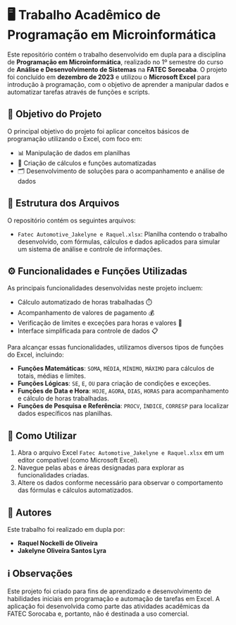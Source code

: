 # 🖥️ Trabalho Acadêmico de Programação em Microinformática

Este repositório contém o trabalho desenvolvido em dupla para a disciplina de **Programação em Microinformática**, realizado no 1º semestre do curso de **Análise e Desenvolvimento de Sistemas** na **FATEC Sorocaba**. O projeto foi concluído em **dezembro de 2023** e utilizou o **Microsoft Excel** para introdução à programação, com o objetivo de aprender a manipular dados e automatizar tarefas através de funções e scripts.

## 🎯 Objetivo do Projeto
O principal objetivo do projeto foi aplicar conceitos básicos de programação utilizando o Excel, com foco em:
- 📊 Manipulação de dados em planilhas
- 🧮 Criação de cálculos e funções automatizadas
- 🗂️ Desenvolvimento de soluções para o acompanhamento e análise de dados

## 📁 Estrutura dos Arquivos
O repositório contém os seguintes arquivos:
- `Fatec Automotive_Jakelyne e Raquel.xlsx`: Planilha contendo o trabalho desenvolvido, com fórmulas, cálculos e dados aplicados para simular um sistema de análise e controle de informações.

## ⚙️ Funcionalidades e Funções Utilizadas
As principais funcionalidades desenvolvidas neste projeto incluem:
- Cálculo automatizado de horas trabalhadas ⏱️
- Acompanhamento de valores de pagamento 💰
- Verificação de limites e exceções para horas e valores 🚫
- Interface simplificada para controle de dados 📋

Para alcançar essas funcionalidades, utilizamos diversos tipos de funções do Excel, incluindo:
- **Funções Matemáticas**: `SOMA`, `MÉDIA`, `MÍNIMO`, `MÁXIMO` para cálculos de totais, médias e limites.
- **Funções Lógicas**: `SE`, `E`, `OU` para criação de condições e exceções.
- **Funções de Data e Hora**: `HOJE`, `AGORA`, `DIAS`, `HORAS` para acompanhamento e cálculo de horas trabalhadas.
- **Funções de Pesquisa e Referência**: `PROCV`, `ÍNDICE`, `CORRESP` para localizar dados específicos nas planilhas.

## 📌 Como Utilizar
1. Abra o arquivo Excel `Fatec Automotive_Jakelyne e Raquel.xlsx` em um editor compatível (como Microsoft Excel).
2. Navegue pelas abas e áreas designadas para explorar as funcionalidades criadas.
3. Altere os dados conforme necessário para observar o comportamento das fórmulas e cálculos automatizados.

## 👥 Autores
Este trabalho foi realizado em dupla por:
- **Raquel Nockelli de Oliveira**
- **Jakelyne Oliveira Santos Lyra**

## ℹ️ Observações
Este projeto foi criado para fins de aprendizado e desenvolvimento de habilidades iniciais em programação e automação de tarefas em Excel. A aplicação foi desenvolvida como parte das atividades acadêmicas da FATEC Sorocaba e, portanto, não é destinada a uso comercial.
